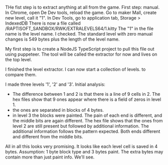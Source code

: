 THe fist step is to extract anything at all from the game. 
First step: manual.
In Chrome, open De Dev tools, reload the game. Go to maker Mall, create new level, call it "1".
In Dev Tools, go to application tab, Storage > IndexedDB 
There is now a file called /RAPTISOFT_SANDBOX/RWK/EXTRALEVELS64/1.kitty
The "1" in the file name is the level name. I checked.
The standard level with zero manual changes is 549 bytes plus the length of the level name.

My first step is to create a NodeJS TypeScript project to pull this file out using puppeteer.
The tool will be called the extractor for now and lives on the top level.

I finished the level extractor. I can now start a collection of levels. to compare them.

I made three levels '1', '2' and '3'.
Initial analysis:

- The difference between 1 and 2 is that there is a line of 9 cells in 2. The hex files show that 9 ones appear where there is a field of zeros in level 1.
- the ones are separated in blocks of 4 bytes.
- in level 3 the blocks were painted. The pain of each end is different, and the middle bits are again different.
  The hex file shows that the ones from level 2 are still present but followed by additional information.
  The additional information follows the pattern expected. Both ends different and different from the middle bits.
  
All in all this looks very promising. It looks like each level cell is saved in 4 bytes. Assumption: 1 byte block type and 3 bytes paint.
The extra bytes may contain more than just paint info. We'll see.
